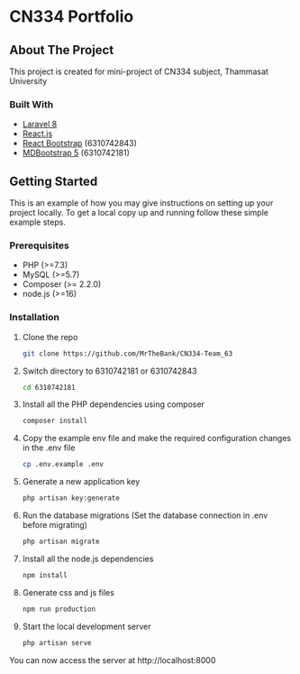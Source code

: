 # CN334 Portfolio

## About The Project
This project is created for mini-project of CN334 subject, Thammasat University
### Built With
* [Laravel 8](https://laravel.com)
* [React.js](https://reactjs.org)
* [React Bootstrap](https://react-bootstrap.github.io) (6310742843)
* [MDBootstrap 5](https://mdbootstrap.com) (6310742181)

## Getting Started
This is an example of how you may give instructions on setting up your project locally.
To get a local copy up and running follow these simple example steps.

### Prerequisites
* PHP (>=7.3)
* MySQL (>=5.7)
* Composer (>= 2.2.0)
* node.js (>=16)

### Installation
1. Clone the repo
   ```sh
   git clone https://github.com/MrTheBank/CN334-Team_63
   ```
2. Switch directory to 6310742181 or 6310742843
   ```sh
   cd 6310742181
   ```
3. Install all the PHP dependencies using composer
   ```sh
   composer install
   ```
4. Copy the example env file and make the required configuration changes in the .env file
   ```sh
   cp .env.example .env
   ```
5. Generate a new application key
   ```sh
   php artisan key:generate
   ```
6. Run the database migrations (Set the database connection in .env before migrating)
   ```sh
   php artisan migrate
   ```
7. Install all the node.js dependencies
   ```sh
   npm install
   ```
8. Generate css and js files
   ```sh
   npm run production
   ```
9. Start the local development server
   ```sh
   php artisan serve
   ```
You can now access the server at http://localhost:8000
